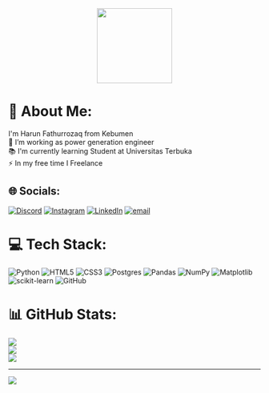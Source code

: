 <div align="center">
  <img height="150" src="https://media3.giphy.com/media/v1.Y2lkPTc5MGI3NjExdnZ0bGc2ZmtwM3FkZDByZzV0M3dieTY2MmMyYWc2c2dtYWV1MGRtYyZlcD12MV9pbnRlcm5hbF9naWZfYnlfaWQmY3Q9cw/MBCodZbEhb2jSNUZNd/giphy.gif"  />
</div>

# 💫 About Me:
I'm Harun Fathurrozaq from Kebumen<br>🔭 I’m working as power generation engineer<br>📚 I'm currently learning Student at Universitas Terbuka<br>⚡ In my free time I Freelance


## 🌐 Socials:
[![Discord](https://img.shields.io/badge/Discord-%237289DA.svg?logo=discord&logoColor=white)](https://discord.gg/https://discordapp.com/users/1335641941370732624) [![Instagram](https://img.shields.io/badge/Instagram-%23E4405F.svg?logo=Instagram&logoColor=white)](https://instagram.com/https://www.instagram.com/harun_fathurrozaq/) [![LinkedIn](https://img.shields.io/badge/LinkedIn-%230077B5.svg?logo=linkedin&logoColor=white)](https://linkedin.com/in/https://www.linkedin.com/in/harun-fathurrozaq-88b8821b2/) [![email](https://img.shields.io/badge/Email-D14836?logo=gmail&logoColor=white)](mailto:harunfathurrozaq01@gmail.com) 

# 💻 Tech Stack:
![Python](https://img.shields.io/badge/python-3670A0?style=for-the-badge&logo=python&logoColor=ffdd54) ![HTML5](https://img.shields.io/badge/html5-%23E34F26.svg?style=for-the-badge&logo=html5&logoColor=white) ![CSS3](https://img.shields.io/badge/css3-%231572B6.svg?style=for-the-badge&logo=css3&logoColor=white) ![Postgres](https://img.shields.io/badge/postgres-%23316192.svg?style=for-the-badge&logo=postgresql&logoColor=white) ![Pandas](https://img.shields.io/badge/pandas-%23150458.svg?style=for-the-badge&logo=pandas&logoColor=white) ![NumPy](https://img.shields.io/badge/numpy-%23013243.svg?style=for-the-badge&logo=numpy&logoColor=white) ![Matplotlib](https://img.shields.io/badge/Matplotlib-%23ffffff.svg?style=for-the-badge&logo=Matplotlib&logoColor=black) ![scikit-learn](https://img.shields.io/badge/scikit--learn-%23F7931E.svg?style=for-the-badge&logo=scikit-learn&logoColor=white) ![GitHub](https://img.shields.io/badge/github-%23121011.svg?style=for-the-badge&logo=github&logoColor=white)
# 📊 GitHub Stats:
![](https://github-readme-stats.vercel.app/api?username=harunfrzq&theme=dark&hide_border=false&include_all_commits=true&count_private=false)<br/>
![](https://nirzak-streak-stats.vercel.app/?user=harunfrzq&theme=dark&hide_border=false)<br/>
![](https://github-readme-stats.vercel.app/api/top-langs/?username=harunfrzq&theme=dark&hide_border=false&include_all_commits=true&count_private=false&layout=compact)

---
[![](https://visitcount.itsvg.in/api?id=harunfrzq&icon=0&color=0)](https://visitcount.itsvg.in)

<!-- Proudly created with GPRM ( https://gprm.itsvg.in ) -->
